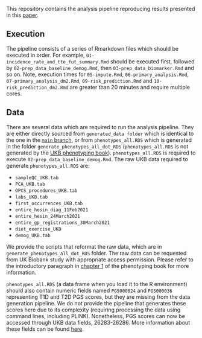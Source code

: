This repository contains the analysis pipeline reproducing results
presented in this [paper]().

## Execution

The pipeline consists of a series of Rmarkdown files which should be
executed in order. For example,
`01-incidence_rate_and_tte_fut_summary.Rmd` should be executed first,
followed by `02-prep_data_baseline_demog.Rmd`, then
`03-prep_data_biomarker.Rmd` and so on. Note, execution times for
`05-impute.Rmd`, `06-primary_analysis.Rmd`,
`07-primary_analysis_dm2.Rmd`, `09-risk_prediction.Rmd` and
`10-risk_prediction_dm2.Rmd` are greater than 20 minutes and require
multiple cores.

## Data

There are several data which are required to run the analysis pipeline.
They are either directly sourced from `generated_data folder` which is
identical to the one in the [`main`
branch](https://github.com/dohyunkim116/ukbiobank-phenotyping-book/tree/main),
or from `phenotypes_all.RDS` which is generated in the folder
`generate_phenotypes_all_dot_RDS` (`phenotypes_all.RDS` is not generated
by the [UKB phenotyping
book](https://dohyunkim116.github.io/ukbiobank-phenotyping-book/)).
`phenotypes_all.RDS` is required to execute
`02-prep_data_baseline_demog.Rmd`. The raw UKB data required to generate
`phenotypes_all.RDS` are:

- `sampleQC_UKB.tab`
- `PCA_UKB.tab`
- `OPCS_procedures_UKB.tab`
- `labs_UKB.tab`
- `first_occurrences_UKB.tab`
- `entire_hesin_diag_11Feb2021`
- `entire_hesin_24March2021`
- `entire_gp_registrations_30March2021`
- `diet_exercise_UKB`
- `demog_UKB.tab`

We provide the scripts that reformat the raw data, which are in
`generate_phenotypes_all_dot_RDS` folder. The raw data can be requested
from UK Biobank study with appropriate access permission. Please refer
to the introductory paragraph in [chapter
1](https://dohyunkim116.github.io/ukbiobank-phenotyping-book/1-reformat-raw-data.html#reformat-raw-data)
of the phenotyping book for more information.

`phenotypes_all.RDS` (a data frame when you load it to the R
environment) should also contain numeric fields named `PGS000024` and
`PGS000036` representing T1D and T2D PGS scores, but they are missing
from the data generation pipeline. We do not provide the pipeline that
generates these scores here due to its complexity (requiring processing
the data using command lines, including PLINK). Nonetheless, PGS scores
can now be accessed through UKB data fields, 26283-26286. More
information about these fields can be found
[here](https://biobank.ndph.ox.ac.uk/showcase/label.cgi?id=300).
